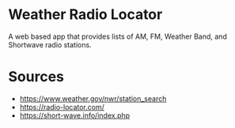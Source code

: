 # Weather Radio Locator
A web based app that provides lists of AM, FM, Weather Band, and Shortwave radio stations.

# Sources

  - https://www.weather.gov/nwr/station_search
  - https://radio-locator.com/
  - https://short-wave.info/index.php
